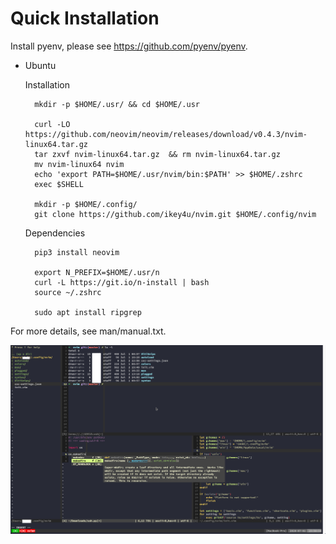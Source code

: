 # Quick Installation

Install pyenv, please see https://github.com/pyenv/pyenv.

- Ubuntu

    Installation

        mkdir -p $HOME/.usr/ && cd $HOME/.usr

        curl -LO https://github.com/neovim/neovim/releases/download/v0.4.3/nvim-linux64.tar.gz
        tar zxvf nvim-linux64.tar.gz  && rm nvim-linux64.tar.gz
        mv nvim-linux64 nvim
        echo 'export PATH=$HOME/.usr/nvim/bin:$PATH' >> $HOME/.zshrc
        exec $SHELL

        mkdir -p $HOME/.config/
        git clone https://github.com/ikey4u/nvim.git $HOME/.config/nvim

    Dependencies

        pip3 install neovim

        export N_PREFIX=$HOME/.usr/n
        curl -L https://git.io/n-install | bash
        source ~/.zshrc

        sudo apt install ripgrep

For more details, see man/manual.txt.

![nvim](./man/nvim.png)
